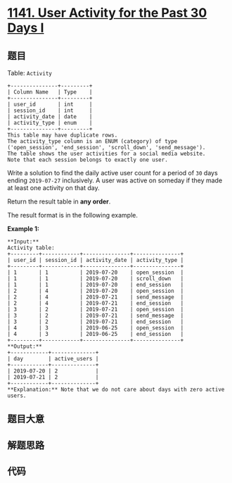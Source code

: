 # [1141. User Activity for the Past 30 Days I](https://leetcode.com/problems/user-activity-for-the-past-30-days-i)

## 题目

Table: `Activity`

    
    
    +---------------+---------+
    | Column Name   | Type    |
    +---------------+---------+
    | user_id       | int     |
    | session_id    | int     |
    | activity_date | date    |
    | activity_type | enum    |
    +---------------+---------+
    This table may have duplicate rows.
    The activity_type column is an ENUM (category) of type ('open_session', 'end_session', 'scroll_down', 'send_message').
    The table shows the user activities for a social media website. 
    Note that each session belongs to exactly one user.
    



Write a solution to find the daily active user count for a period of `30` days
ending `2019-07-27` inclusively. A user was active on someday if they made at
least one activity on that day.

Return the result table in **any order**.

The result format is in the following example.



**Example 1:**

    
    
    **Input:** 
    Activity table:
    +---------+------------+---------------+---------------+
    | user_id | session_id | activity_date | activity_type |
    +---------+------------+---------------+---------------+
    | 1       | 1          | 2019-07-20    | open_session  |
    | 1       | 1          | 2019-07-20    | scroll_down   |
    | 1       | 1          | 2019-07-20    | end_session   |
    | 2       | 4          | 2019-07-20    | open_session  |
    | 2       | 4          | 2019-07-21    | send_message  |
    | 2       | 4          | 2019-07-21    | end_session   |
    | 3       | 2          | 2019-07-21    | open_session  |
    | 3       | 2          | 2019-07-21    | send_message  |
    | 3       | 2          | 2019-07-21    | end_session   |
    | 4       | 3          | 2019-06-25    | open_session  |
    | 4       | 3          | 2019-06-25    | end_session   |
    +---------+------------+---------------+---------------+
    **Output:** 
    +------------+--------------+ 
    | day        | active_users |
    +------------+--------------+ 
    | 2019-07-20 | 2            |
    | 2019-07-21 | 2            |
    +------------+--------------+ 
    **Explanation:** Note that we do not care about days with zero active users.
    


## 题目大意

## 解题思路

## 代码

```javascript

```

